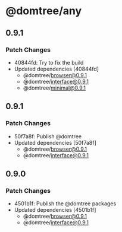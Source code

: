 # @domtree/any

## 0.9.1

### Patch Changes

- 40844fd: Try to fix the build
- Updated dependencies [40844fd]
  - @domtree/browser@0.9.1
  - @domtree/interface@0.9.1
  - @domtree/minimal@0.9.1

## 0.9.1

### Patch Changes

- 50f7a8f: Publish @domtree
- Updated dependencies [50f7a8f]
  - @domtree/browser@0.9.1
  - @domtree/interface@0.9.1

## 0.9.0

### Patch Changes

- 4501b1f: Publish the @domtree packages
- Updated dependencies [4501b1f]
  - @domtree/browser@0.9.1
  - @domtree/interface@0.9.1
